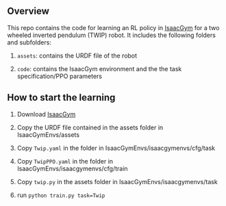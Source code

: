 ## Overview
This repo contains the code for learning an RL policy in [IsaacGym](https://github.com/NVIDIA-Omniverse/IsaacGymEnvs) for a two wheeled inverted pendulum (TWIP) robot. It includes the following folders and subfolders:

1. ```assets```: contains the URDF file of the robot

2. ```code```: contains the IsaacGym environment and the the task specification/PPO parameters

## How to start the learning
1. Download [IsaacGym](https://github.com/NVIDIA-Omniverse/IsaacGymEnvs)

2. Copy the URDF file contained in the assets folder in IsaacGymEnvs/assets

3. Copy ```Twip.yaml``` in the folder in IsaacGymEnvs/isaacgymenvs/cfg/task

4. Copy ```TwipPPO.yaml``` in the folder in IsaacGymEnvs/isaacgymenvs/cfg/train

5. Copy ```twip.py``` in the assets folder in IsaacGymEnvs/isaacgymenvs/task

6. run ```python train.py task=Twip```

